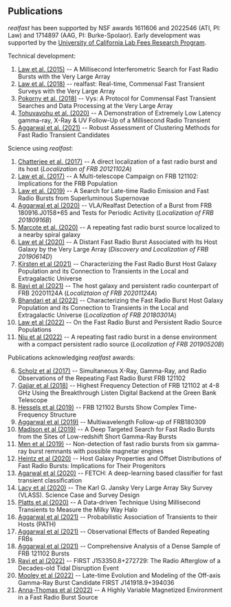 Publications
----

*realfast* has been supported by NSF awards 1611606 and 2022546 (ATI, PI: Law) and 1714897 (AAG, PI: Burke-Spolaor). Early development was supported by the [University of California Lab Fees Research Program](https://www.ucop.edu/research-initiatives/programs/lab-fees/index.html).

Technical development:

1. [Law et al. (2015)](https://ui.adsabs.harvard.edu/#abs/2015ApJ...807...16L) -- A Millisecond Interferometric Search for Fast Radio Bursts with the Very Large Array 
2. [Law et al. (2018)](https://ui.adsabs.harvard.edu/abs/2018ApJS..236....8L/abstract) -- realfast: Real-time, Commensal Fast Transient Surveys with the Very Large Array
3. [Pokorny et al. (2018)](https://ui.adsabs.harvard.edu/abs/2018JAI.....750005P/abstract) -- Vys: A Protocol for Commensal Fast Transient Searches and Data Processing at the Very Large Array
5. [Tohuvavohu et al. (2020)](https://ui.adsabs.harvard.edu/abs/2020arXiv200604550T/abstract) -- A Demonstration of Extremely Low Latency gamma-ray, X-Ray & UV Follow-Up of a Millisecond Radio Transient
4. [Aggarwal et al. (2021)](https://ui.adsabs.harvard.edu/abs/2021ApJ...914...53A/abstract) -- Robust Assessment of Clustering Methods for Fast Radio Transient Candidates

Science using *realfast*:

1. [Chatterjee et al. (2017)](http://dx.doi.org/10.1038/nature20797) -- A direct localization of a fast radio burst and its host (*Localization of FRB 20121102A*)
2. [Law et al. (2017)](https://ui.adsabs.harvard.edu/abs/2017ApJ...850...76L/abstract) -- A Multi-telescope Campaign on FRB 121102: Implications for the FRB Population
3. [Law et al. (2019)](https://ui.adsabs.harvard.edu/abs/2019ApJ...886...24L/abstract) -- A Search for Late-time Radio Emission and Fast Radio Bursts from Superluminous Supernovae
11. [Aggarwal et al (2020)](https://ui.adsabs.harvard.edu/abs/2020RNAAS...4...94A/abstract) -- VLA/Realfast Detection of a Burst from FRB 180916.J0158+65 and Tests for Periodic Activity (*Localization of FRB 20180916B*)
4. [Marcote et al. (2020)](https://ui.adsabs.harvard.edu/abs/2020Natur.577..190M/abstract) -- A repeating fast radio burst source localized to a nearby spiral galaxy
5. [Law et al (2020)](https://ui.adsabs.harvard.edu/abs/2020ApJ...899..161L/abstract) -- A Distant Fast Radio Burst Associated with Its Host Galaxy by the Very Large Array (*Discovery and Localization of FRB 20190614D*)
8. [Kirsten et al (2021)](https://ui.adsabs.harvard.edu/abs/2022Natur.602..585K/abstract) -- Characterizing the Fast Radio Burst Host Galaxy Population and its Connection to Transients in the Local and Extragalactic Universe
6. [Ravi et al (2021)](https://ui.adsabs.harvard.edu/abs/2021arXiv210609710R/abstract) -- The host galaxy and persistent radio counterpart of FRB 20201124A (*Localiztaion of FRB 20201124A*)
7. [Bhandari et al (2022)](https://ui.adsabs.harvard.edu/abs/2022AJ....163...69B/abstract) -- Characterizing the Fast Radio Burst Host Galaxy Population and its Connection to Transients in the Local and Extragalactic Universe (*Localization of FRB 20180301A*)
9. [Law et al (2022)](https://ui.adsabs.harvard.edu/abs/2021arXiv211015323L/abstract) -- On the Fast Radio Burst and Persistent Radio Source Populations
10. [Niu et al (2022)](https://ui.adsabs.harvard.edu/abs/2021arXiv211007418N/abstract) -- A repeating fast radio burst in a dense environment with a compact persistent radio source (*Localization of FRB 20190520B*)

Publications acknowledging *realfast* awards:

6. [Scholz et al (2017)](https://ui.adsabs.harvard.edu/abs/2017ApJ...846...80S/abstract) -- Simultaneous X-Ray, Gamma-Ray, and Radio Observations of the Repeating Fast Radio Burst FRB 121102
5. [Gajjar et al (2018)](https://ui.adsabs.harvard.edu/abs/2018ApJ...863....2G/abstract) -- Highest Frequency Detection of FRB 121102 at 4-8 GHz Using the Breakthrough Listen Digital Backend at the Green Bank Telescope
4. [Hessels et al (2019)](https://ui.adsabs.harvard.edu/abs/2019ApJ...876L..23H/abstract) -- FRB 121102 Bursts Show Complex Time-Frequency Structure
16. [Aggarwal et al (2019)](https://ui.adsabs.harvard.edu/abs/2021ApJ...913...78A/abstract) -- Multiwavelength Follow-up of FRB180309
15. [Madison et al (2019)](https://ui.adsabs.harvard.edu/abs/2019ApJ...887..252M/abstract) -- A Deep Targeted Search for Fast Radio Bursts from the Sites of Low-redshift Short Gamma-Ray Bursts
14. [Men et al (2019)](https://ui.adsabs.harvard.edu/abs/2019MNRAS.489.3643M/abstract) -- Non-detection of fast radio bursts from six gamma-ray burst remnants with possible magnetar engines
13. [Heintz et al (2020)](https://ui.adsabs.harvard.edu/abs/2020ApJ...903..152H/abstract) -- Host Galaxy Properties and Offset Distributions of Fast Radio Bursts: Implications for Their Progenitors
2. [Agarwal et al (2020)](https://ui.adsabs.harvard.edu/abs/2020MNRAS.497.1661A/abstract) -- FETCH: A deep-learning based classifier for fast transient classification
3. [Lacy et al (2020)](https://ui.adsabs.harvard.edu/abs/2020PASP..132c5001L/abstract) -- The Karl G. Jansky Very Large Array Sky Survey (VLASS). Science Case and Survey Design
9. [Platts et al (2020)](https://ui.adsabs.harvard.edu/abs/2020ApJ...895L..49P/abstract) -- A Data-driven Technique Using Millisecond Transients to Measure the Milky Way Halo
10. [Aggarwal et al (2021)](https://ui.adsabs.harvard.edu/abs/2021ApJ...911...95A/abstract) -- Probabilistic Association of Transients to their Hosts (PATH)
11. [Aggarwal et al (2021)](https://ui.adsabs.harvard.edu/abs/2021ApJ...920L..18A/abstract) -- Observational Effects of Banded Repeating FRBs
12. [Aggarwal et al (2021)](https://ui.adsabs.harvard.edu/abs/2021ApJ...922..115A/abstract) -- Comprehensive Analysis of a Dense Sample of FRB 121102 Bursts
7. [Ravi et al (2022)](https://ui.adsabs.harvard.edu/abs/2022ApJ...925..220R/abstract) -- FIRST J153350.8+272729: The Radio Afterglow of a Decades-old Tidal Disruption Event
8. [Mooley et al (2022)](https://ui.adsabs.harvard.edu/abs/2022ApJ...924...16M/abstract) -- Late-time Evolution and Modeling of the Off-axis Gamma-Ray Burst Candidate FIRST J141918.9+394036
1. [Anna-Thomas et al (2022)](https://ui.adsabs.harvard.edu/abs/2022arXiv220211112A/abstract) -- A Highly Variable Magnetized Environment in a Fast Radio Burst Source
